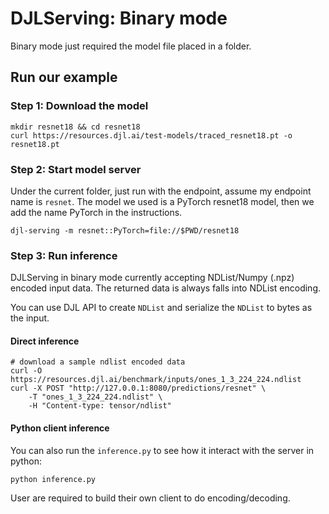 # DJLServing: Binary mode

Binary mode just required the model file placed in a folder.

## Run our example

### Step 1: Download the model

```
mkdir resnet18 && cd resnet18
curl https://resources.djl.ai/test-models/traced_resnet18.pt -o resnet18.pt
```

### Step 2: Start model server

Under the current folder, just run with the endpoint, assume my endpoint name is `resnet`. The model we used is a PyTorch resnet18 model, then we add the name PyTorch in the instructions.

```
djl-serving -m resnet::PyTorch=file://$PWD/resnet18
```


### Step 3: Run inference

DJLServing in binary mode currently accepting NDList/Numpy (.npz) encoded input data. The returned data is always falls into NDList encoding.

You can use DJL API to create `NDList` and serialize the `NDList` to bytes as the input.

#### Direct inference

```
# download a sample ndlist encoded data
curl -O https://resources.djl.ai/benchmark/inputs/ones_1_3_224_224.ndlist
curl -X POST "http://127.0.0.1:8080/predictions/resnet" \
    -T "ones_1_3_224_224.ndlist" \
    -H "Content-type: tensor/ndlist"
```

#### Python client inference

You can also run the `inference.py` to see how it interact with the server in python:

```
python inference.py
```

User are required to build their own client to do encoding/decoding.